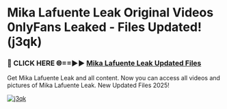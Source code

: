 # Mika Lafuente Leak Original Videos 0nlyFans Leaked - Files Updated! (j3qk)

<h3>🔴 CLICK HERE 🌐==►► <a href="https://tinyurl.com/2jnfzry5" rel="nofollow">Mika Lafuente Leak Updated Files</a></h3>

Get Mika Lafuente Leak and all content. Now you can access all videos and pictures of Mika Lafuente Leak. New Updated Files 2025!

[![j3qk](https://i.imgur.com/GyGTBgg.gif)](https://tinyurl.com/2jnfzry5)

